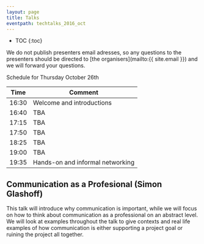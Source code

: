```yaml
---
layout: page
title: Talks
eventpath: techtalks_2016_oct
---
```


* TOC
{:toc}



We do not publish presenters email adresses, so any questions to the presenters should be directed to [the organisers](mailto:{{ site.email }}) and we will forward your questions.


Schedule for Thursday October 26th 


| Time  | Comment |
| ------------- | ------------- |
| 16:30 | Welcome and introductions |
| 16:40 | TBA |
| 17:15 | TBA |
| 17:50 | TBA |
| 18:25 | TBA |
| 19:00 | TBA |
| 19:35 | Hands-on and informal networking |

Communication as a Profesional (Simon Glashoff)
---------------------------------

This talk will introduce why communication is important, while we will focus on how to think about communication as a professional on an abstract level. We will look at examples throughout the talk to give contexts and real life examples of how communication is either supporting a project goal or ruining the project all together.

